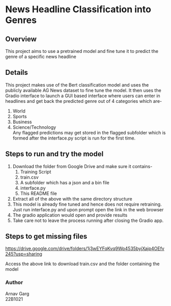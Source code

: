 # News Headline Classification into Genres
## Overview
This project aims to use a pretrained model and fine tune it to predict the genre of a specific news headline
## Details
This project makes use of the Bert classification model and uses the publicly available AG News dataset to fine tune the model. It then uses the 
Gradio interface to launch a GUI based interface where users can enter in headlines and get back the predicted genre out of 4 categories which are-
1. World
2. Sports
3. Business
4. Science/Technology\
Any flagged predictions may get stored in the flagged subfolder which is formed after the interface.py script is run for the first time.
## Steps to run and try the model
1. Download the folder from Google Drive and make sure it contains-
    1. Training Script
    2. train.csv
    3. A subfolder which has a json and a bin file
    4. interface.py
    5. This README file
2. Extract all of the above with the same directory structure
3. This model is already fine tuned and hence does not require retraining. Just run interface.py and upon prompt open the link in the web browser
4. The gradio application would open and provide results
5. Take care not to leave the process running after closing the Gradio app.
## Steps to get missing files
https://drive.google.com/drive/folders/1j3wEYFqKvq9Wp4535byjXajp4OEfv245?usp=sharing

Access the above link to download train.csv and the folder containing the model

### Author
Arnav Garg\
22B1021
